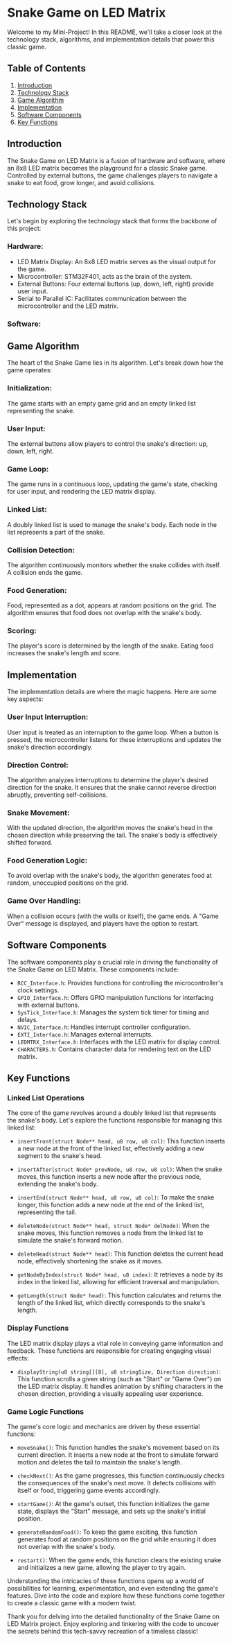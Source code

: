 # Snake Game on LED Matrix

Welcome to my Mini-Project! In this README, we'll take a closer look at the technology stack, algorithms, and implementation details that power this classic game.

## Table of Contents
1. [Introduction](#introduction)
2. [Technology Stack](#technology-stack)
3. [Game Algorithm](#game-algorithm)
4. [Implementation](#implementation)
5. [Software Components](#software-components)
6. [Key Functions](#key-functions)

## Introduction
The Snake Game on LED Matrix is a fusion of hardware and software, where an 8x8 LED matrix becomes the playground for a classic Snake game. Controlled by external buttons, the game challenges players to navigate a snake to eat food, grow longer, and avoid collisions.

## Technology Stack
Let's begin by exploring the technology stack that forms the backbone of this project:

### Hardware:
- LED Matrix Display: An 8x8 LED matrix serves as the visual output for the game.
- Microcontroller: STM32F401, acts as the brain of the system.
- External Buttons: Four external buttons (up, down, left, right) provide user input.
- Serial to Parallel IC: Facilitates communication between the microcontroller and the LED matrix.

### Software:

## Game Algorithm
The heart of the Snake Game lies in its algorithm. Let's break down how the game operates:

### Initialization:
The game starts with an empty game grid and an empty linked list representing the snake.

### User Input:
The external buttons allow players to control the snake's direction: up, down, left, right.

### Game Loop:
The game runs in a continuous loop, updating the game's state, checking for user input, and rendering the LED matrix display.

### Linked List:
A doubly linked list is used to manage the snake's body. Each node in the list represents a part of the snake.

### Collision Detection:
The algorithm continuously monitors whether the snake collides with itself. A collision ends the game.

### Food Generation:
Food, represented as a dot, appears at random positions on the grid. The algorithm ensures that food does not overlap with the snake's body.

### Scoring:
The player's score is determined by the length of the snake. Eating food increases the snake's length and score.

## Implementation
The implementation details are where the magic happens. Here are some key aspects:

### User Input Interruption:
User input is treated as an interruption to the game loop. When a button is pressed, the microcontroller listens for these interruptions and updates the snake's direction accordingly.

### Direction Control:
The algorithm analyzes interruptions to determine the player's desired direction for the snake. It ensures that the snake cannot reverse direction abruptly, preventing self-collisions.

### Snake Movement:
With the updated direction, the algorithm moves the snake's head in the chosen direction while preserving the tail. The snake's body is effectively shifted forward.

### Food Generation Logic:
To avoid overlap with the snake's body, the algorithm generates food at random, unoccupied positions on the grid.

### Game Over Handling:
When a collision occurs (with the walls or itself), the game ends. A "Game Over" message is displayed, and players have the option to restart.

## Software Components
The software components play a crucial role in driving the functionality of the Snake Game on LED Matrix. These components include:

- `RCC_Interface.h`: Provides functions for controlling the microcontroller's clock settings.
- `GPIO_Interface.h`: Offers GPIO manipulation functions for interfacing with external buttons.
- `SysTick_Interface.h`: Manages the system tick timer for timing and delays.
- `NVIC_Interface.h`: Handles interrupt controller configuration.
- `EXTI_Interface.h`: Manages external interrupts.
- `LEDMTRX_Interface.h`: Interfaces with the LED matrix for display control.
- `CHARACTERS.h`: Contains character data for rendering text on the LED matrix.

## Key Functions

### Linked List Operations
The core of the game revolves around a doubly linked list that represents the snake's body. Let's explore the functions responsible for managing this linked list:

- `insertFront(struct Node** head, u8 row, u8 col)`: This function inserts a new node at the front of the linked list, effectively adding a new segment to the snake's head.

- `insertAfter(struct Node* prevNode, u8 row, u8 col)`: When the snake moves, this function inserts a new node after the previous node, extending the snake's body.

- `insertEnd(struct Node** head, u8 row, u8 col)`: To make the snake longer, this function adds a new node at the end of the linked list, representing the tail.

- `deleteNode(struct Node** head, struct Node* delNode)`: When the snake moves, this function removes a node from the linked list to simulate the snake's forward motion.

- `deleteHead(struct Node** head)`: This function deletes the current head node, effectively shortening the snake as it moves.

- `getNodeByIndex(struct Node* head, u8 index)`: It retrieves a node by its index in the linked list, allowing for efficient traversal and manipulation.

- `getLength(struct Node* head)`: This function calculates and returns the length of the linked list, which directly corresponds to the snake's length.

### Display Functions
The LED matrix display plays a vital role in conveying game information and feedback. These functions are responsible for creating engaging visual effects:

- `displayString(u8 string[][8], u8 stringSize, Direction direction)`: This function scrolls a given string (such as "Start" or "Game Over") on the LED matrix display. It handles animation by shifting characters in the chosen direction, providing a visually appealing user experience.

### Game Logic Functions
The game's core logic and mechanics are driven by these essential functions:

- `moveSnake()`: This function handles the snake's movement based on its current direction. It inserts a new node at the front to simulate forward motion and deletes the tail to maintain the snake's length.

- `checkNext()`: As the game progresses, this function continuously checks the consequences of the snake's next move. It detects collisions with itself or food, triggering game events accordingly.

- `startGame()`: At the game's outset, this function initializes the game state, displays the "Start" message, and sets up the snake's initial position.

- `generateRandomFood()`: To keep the game exciting, this function generates food at random positions on the grid while ensuring it does not overlap with the snake's body.

- `restart()`: When the game ends, this function clears the existing snake and initializes a new game, allowing the player to try again.

Understanding the intricacies of these functions opens up a world of possibilities for learning, experimentation, and even extending the game's features. Dive into the code and explore how these functions come together to create a classic game with a modern twist.

Thank you for delving into the detailed functionality of the Snake Game on LED Matrix project. Enjoy exploring and tinkering with the code to uncover the secrets behind this tech-savvy recreation of a timeless classic!
